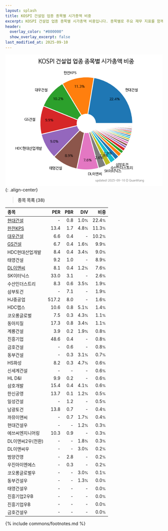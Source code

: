 ```yaml
---
layout: splash
title: KOSPI 건설업 업종 종목별 시가총액 비중
excerpt: KOSPI 건설업 업종 종목별 시가총액 비중입니다. 종목별로 주요 재무 지표를 함께 표시합니다.
header:
  overlay_color: "#800000"
  show_overlay_excerpt: false
last_modified_at: 2025-09-10
---
```



![KOSPI 건설업 업종 종목별 시가총액 비중](/stats/sector/images/kospi_업종_건설업_종목.png){: .align-center}


> **종목 목록 (38)**<a id="list"></a>

| **종목** | **PER** | **PBR** | **DIV** | **비중** |
| :------- | ------: | ------: | ------: | -------: |
| [현대건설](/000720/) | - | 0.8 | 1.0<small>%</small> | 22.4<small>%</small> |
| [한전KPS](/051600/) | 13.4 | 1.7 | 4.8<small>%</small> | 11.3<small>%</small> |
| [대우건설](/047040/) | 6.6 | 0.4 | - | 10.2<small>%</small> |
| [GS건설](/006360/) | 6.7 | 0.4 | 1.6<small>%</small> | 9.9<small>%</small> |
| HDC현대산업개발 | 8.4 | 0.4 | 3.4<small>%</small> | 9.0<small>%</small> |
| 태영건설 | 9.2 | 1.0 | - | 8.9<small>%</small> |
| [DL이앤씨](/375500/) | 8.1 | 0.4 | 1.2<small>%</small> | 7.6<small>%</small> |
| SK이터닉스 | 33.0 | 3.1 | - | 2.6<small>%</small> |
| 수산인더스트리 | 8.3 | 0.6 | 3.5<small>%</small> | 1.9<small>%</small> |
| 삼부토건 | - | 7.1 | - | 1.9<small>%</small> |
| HJ중공업 | 517.2 | 8.0 | - | 1.6<small>%</small> |
| HDC랩스 | 10.6 | 0.8 | 5.1<small>%</small> | 1.4<small>%</small> |
| 코오롱글로벌 | 7.5 | 0.3 | 4.3<small>%</small> | 1.1<small>%</small> |
| 동아지질 | 17.3 | 0.8 | 3.4<small>%</small> | 1.1<small>%</small> |
| 계룡건설 | 3.9 | 0.2 | 1.9<small>%</small> | 0.8<small>%</small> |
| 진흥기업 | 48.6 | 0.4 | - | 0.8<small>%</small> |
| 금호건설 | - | 0.6 | - | 0.8<small>%</small> |
| 동부건설 | - | 0.3 | 3.1<small>%</small> | 0.7<small>%</small> |
| HS화성 | 8.2 | 0.3 | 4.7<small>%</small> | 0.6<small>%</small> |
| 신세계건설 | - | - | - | 0.6<small>%</small> |
| HL D&I | 9.9 | 0.2 | - | 0.6<small>%</small> |
| 삼호개발 | 15.4 | 0.4 | 4.1<small>%</small> | 0.6<small>%</small> |
| 한신공영 | 13.7 | 0.1 | 1.2<small>%</small> | 0.5<small>%</small> |
| 일성건설 | - | 1.2 | - | 0.5<small>%</small> |
| 남광토건 | 13.8 | 0.7 | - | 0.4<small>%</small> |
| 까뮤이앤씨 | - | 0.7 | 1.7<small>%</small> | 0.4<small>%</small> |
| 현대건설우 | - | - | 1.2<small>%</small> | 0.3<small>%</small> |
| 에쓰씨엔지니어링 | 10.3 | 0.9 | - | 0.3<small>%</small> |
| DL이앤씨2우(전환) | - | - | 1.8<small>%</small> | 0.3<small>%</small> |
| DL이앤씨우 | - | - | 3.0<small>%</small> | 0.2<small>%</small> |
| 범양건영 | - | 2.8 | - | 0.2<small>%</small> |
| 우진아이엔에스 | - | 0.3 | - | 0.2<small>%</small> |
| 코오롱글로벌우 | - | - | 3.0<small>%</small> | 0.1<small>%</small> |
| 동부건설우 | - | - | 1.3<small>%</small> | 0.0<small>%</small> |
| 태영건설우 | - | - | - | 0.0<small>%</small> |
| 진흥기업2우B | - | - | - | 0.0<small>%</small> |
| 진흥기업우B | - | - | - | 0.0<small>%</small> |
| 금호건설우 | - | - | - | 0.0<small>%</small> |

{% include commons/footnotes.md %}